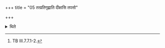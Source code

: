 +++
title = "05 तत्प्रतिगृह्णाति दीक्षासि तपसो"

+++

<details><summary>थिते</summary>

5. (The sacrificer) takes it with dikṣāsi tapaso yoniḥ...[^1]   


[^1]: TB III.7.7.1-2.
</details>
